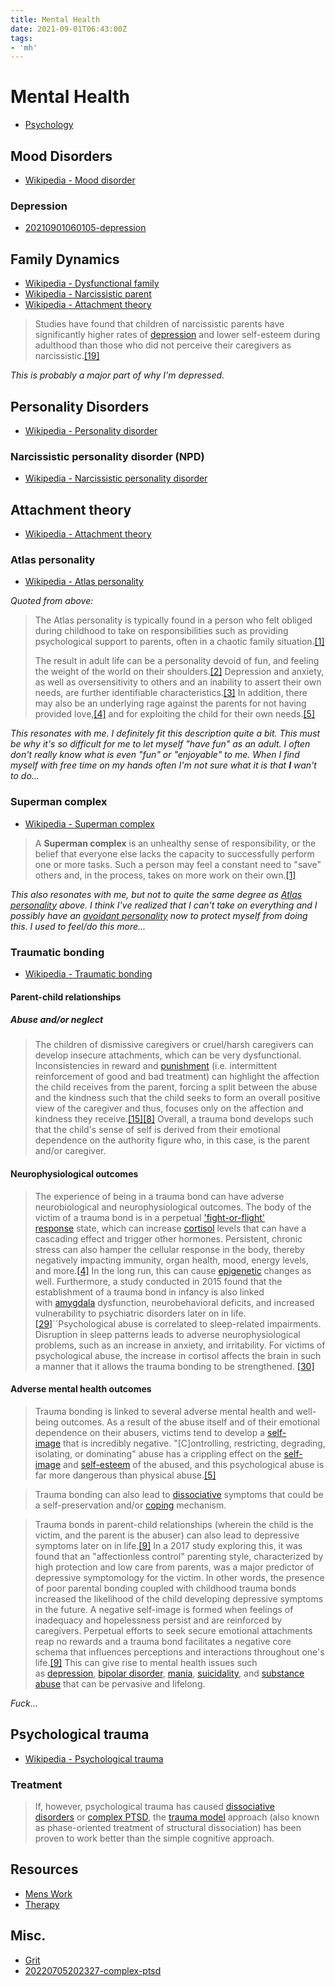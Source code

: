 ```yaml
---
title: Mental Health
date: 2021-09-01T06:43:00Z
tags:
- 'mh'
---
```


# Mental Health

* [Psychology](20210901064734-psychology.md)

## Mood Disorders

* [Wikipedia - Mood disorder](https://en.wikipedia.org/wiki/Mood_disorder)

### Depression

* [20210901060105-depression](20210901060105-depression.md)

## Family Dynamics

* [Wikipedia - Dysfunctional family](https://en.wikipedia.org/wiki/Dysfunctional_family)
* [Wikipedia - Narcissistic parent](https://en.wikipedia.org/wiki/Narcissistic_parent)
* [Wikipedia - Attachment theory](https://en.wikipedia.org/wiki/Attachment_theory)

> Studies have found that children of narcissistic parents have significantly higher rates of [depression](https://en.wikipedia.org/wiki/Depression_(mood) "Depression (mood)") and lower self-esteem during adulthood than those who did not perceive their caregivers as narcissistic.[[19]](https://en.wikipedia.org/wiki/Narcissistic_parent#cite_note-:12-19)

_This is probably a major part of why I'm depressed._

## Personality Disorders

* [Wikipedia - Personality disorder](https://en.wikipedia.org/wiki/Personality_disorder)

### Narcissistic personality disorder (NPD)

* [Wikipedia - Narcissistic personality disorder](https://en.wikipedia.org/wiki/Narcissistic_personality_disorder)

## Attachment theory

* [Wikipedia - Attachment theory](https://en.wikipedia.org/wiki/Attachment_theory)

### Atlas personality

* [Wikipedia - Atlas personality](https://en.wikipedia.org/wiki/Atlas_personality)

_Quoted from above:_

> The Atlas personality is typically found in a person who felt obliged during childhood to take on responsibilities such as providing psychological support to parents, often in a chaotic family situation.[[1]](https://en.wikipedia.org/wiki/Atlas_personality#cite_note-1)
>
> The result in adult life can be a personality devoid of fun, and feeling the weight of the world on their shoulders.[[2]](https://en.wikipedia.org/wiki/Atlas_personality#cite_note-2) Depression and anxiety, as well as oversensitivity to others and an inability to assert their own needs, are further identifiable characteristics.[[3]](https://en.wikipedia.org/wiki/Atlas_personality#cite_note-3) In addition, there may also be an underlying rage against the parents for not having provided love,[[4]](https://en.wikipedia.org/wiki/Atlas_personality#cite_note-4) and for exploiting the child for their own needs.[[5]](https://en.wikipedia.org/wiki/Atlas_personality#cite_note-5)

_This resonates with me. I definitely fit this description quite a bit. This must be why it's so difficult for me to let myself "have fun" as an adult. I often don't really know what is even "fun" or "enjoyable" to me. When I find myself with free time on my hands often I'm not sure what it is that **I** wan't to do..._

### Superman complex

* [Wikipedia - Superman complex](https://en.wikipedia.org/wiki/Superman_complex)

> A **Superman complex** is an unhealthy sense of responsibility, or the belief that everyone else lacks the capacity to successfully perform one or more tasks. Such a person may feel a constant need to "save" others and, in the process, takes on more work on their own.[[1]](https://en.wikipedia.org/wiki/Superman_complex#cite_note-1)

_This also resonates with me, but not to quite the same degree as [Atlas personality](#Atlas%20personality) above. I think I've realized that I can't take on everything and I possibly have an [avoidant personality](#Attachment%20theory) now to protect myself from doing this. I used to feel/do this more..._

### Traumatic bonding

* [Wikipedia - Traumatic bonding](https://en.wikipedia.org/wiki/Traumatic_bonding)

#### Parent-child relationships

##### Abuse and/or neglect

> The children of dismissive caregivers or cruel/harsh caregivers can develop insecure attachments, which can be very dysfunctional. Inconsistencies in reward and [punishment](https://en.wikipedia.org/wiki/Punishment_(psychology) "Punishment (psychology)") (i.e. intermittent reinforcement of good and bad treatment) can highlight the affection the child receives from the parent, forcing a split between the abuse and the kindness such that the child seeks to form an overall positive view of the caregiver and thus, focuses only on the affection and kindness they receive.[[15]](https://en.wikipedia.org/wiki/Traumatic_bonding#cite_note-:9-15)[[8]](https://en.wikipedia.org/wiki/Traumatic_bonding#cite_note-:4-8) Overall, a trauma bond develops such that the child's sense of self is derived from their emotional dependence on the authority figure who, in this case, is the parent and/or caregiver.

#### Neurophysiological outcomes

> The experience of being in a trauma bond can have adverse neurobiological and neurophysiological outcomes. The body of the victim of a trauma bond is in a perpetual ['fight-or-flight' response](https://en.wikipedia.org/wiki/Fight-or-flight_response "Fight-or-flight response") state, which can increase [cortisol](https://en.wikipedia.org/wiki/Cortisol "Cortisol") levels that can have a cascading effect and trigger other hormones. Persistent, chronic stress can also hamper the cellular response in the body, thereby negatively impacting immunity, organ health, mood, energy levels, and more.[[4]](https://en.wikipedia.org/wiki/Traumatic_bonding#cite_note-:1-4) In the long run, this can cause [epigenetic](https://en.wikipedia.org/wiki/Epigenetics "Epigenetics") changes as well. Furthermore, a study conducted in 2015 found that the establishment of a trauma bond in infancy is also linked with [amygdala](https://en.wikipedia.org/wiki/Amygdala "Amygdala") dysfunction, neurobehavioral deficits, and increased vulnerability to psychiatric disorders later on in life.[[29]](https://en.wikipedia.org/wiki/Traumatic_bonding#cite_note-29)``Psychological abuse is correlated to sleep-related impairments. Disruption in sleep patterns leads to adverse neurophysiological problems, such as an increase in anxiety, and irritability. For victims of psychological abuse, the increase in cortisol affects the brain in such a manner that it allows the trauma bonding to be strengthened. [[30]](https://en.wikipedia.org/wiki/Traumatic_bonding#cite_note-30)

#### Adverse mental health outcomes

> Trauma bonding is linked to several adverse mental health and well-being outcomes. As a result of the abuse itself and of their emotional dependence on their abusers, victims tend to develop a [self-image](https://en.wikipedia.org/wiki/Self-image "Self-image") that is incredibly negative. "[C]ontrolling, restricting, degrading, isolating, or dominating" abuse has a crippling effect on the [self-image](https://en.wikipedia.org/wiki/Self-image "Self-image") and [self-esteem](https://en.wikipedia.org/wiki/Self-esteem "Self-esteem") of the abused, and this psychological abuse is far more dangerous than physical abuse.[[5]](https://en.wikipedia.org/wiki/Traumatic_bonding#cite_note-:2-5)

> Trauma bonding can also lead to [dissociative](https://en.wikipedia.org/wiki/Dissociation_(psychology) "Dissociation (psychology)") symptoms that could be a self-preservation and/or [coping](https://en.wikipedia.org/wiki/Coping_mechanism "Coping mechanism") mechanism.

> Trauma bonds in parent-child relationships (wherein the child is the victim, and the parent is the abuser) can also lead to depressive symptoms later on in life.[[9]](https://en.wikipedia.org/wiki/Traumatic_bonding#cite_note-:5-9) In a 2017 study exploring this, it was found that an "affectionless control" parenting style, characterized by high protection and low care from parents, was a major predictor of depressive symptomology for the victim. In other words, the presence of poor parental bonding coupled with childhood trauma bonds increased the likelihood of the child developing depressive symptoms in the future. A negative self-image is formed when feelings of inadequacy and hopelessness persist and are reinforced by caregivers. Perpetual efforts to seek secure emotional attachments reap no rewards and a trauma bond facilitates a negative core schema that influences perceptions and interactions throughout one's life.[[9]](https://en.wikipedia.org/wiki/Traumatic_bonding#cite_note-:5-9) This can give rise to mental health issues such as [depression](https://en.wikipedia.org/wiki/Depression_(mood) "Depression (mood)"), [bipolar disorder](https://en.wikipedia.org/wiki/Bipolar_disorder "Bipolar disorder"), [mania](https://en.wikipedia.org/wiki/Mania "Mania"), [suicidality](https://en.wikipedia.org/wiki/Suicide "Suicide"), and [substance abuse](https://en.wikipedia.org/wiki/Substance_abuse "Substance abuse") that can be pervasive and lifelong.

_Fuck..._

## Psychological trauma

* [Wikipedia - Psychological trauma](https://en.wikipedia.org/wiki/Psychological_trauma)

### Treatment

> If, however, psychological trauma has caused [dissociative disorders](https://en.wikipedia.org/wiki/Dissociative_disorders "Dissociative disorders") or [complex PTSD](https://en.wikipedia.org/wiki/Complex_PTSD "Complex PTSD"), the [trauma model](https://en.wikipedia.org/wiki/Trauma_model "Trauma model") approach (also known as phase-oriented treatment of structural dissociation) has been proven to work better than the simple cognitive approach.





## Resources

* [Mens Work](20220318205535-mens-work.md)
* [Therapy](20230503194800-therapy.md)

## Misc.

* [Grit](20210803115702-grit.md)
* [20220705202327-complex-ptsd](20220705202327-complex-ptsd.md)